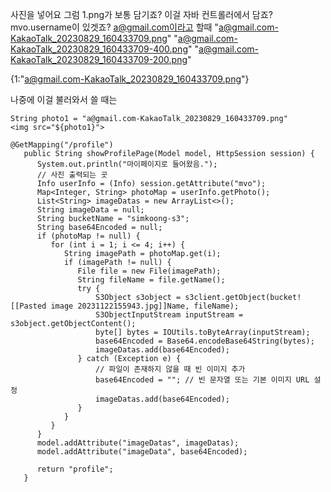 사진을 넣어요
그럼 1.png가 보통 담기죠?
이걸 자바 컨트롤러에서 담죠?
mvo.username이 있겟죠?
a@gmail.com이라고 할때
"a@gmail.com-KakaoTalk_20230829_160433709.png"
"a@gmail.com-KakaoTalk_20230829_160433709-400.png"
"a@gmail.com-KakaoTalk_20230829_160433709-200.png"


{1:"a@gmail.com-KakaoTalk_20230829_160433709.png"}


나중에 이걸 불러와서 쓸 때는
```
String photo1 = "a@gmail.com-KakaoTalk_20230829_160433709.png"
<img src="${photo1}">
```



```
@GetMapping("/profile")
   public String showProfilePage(Model model, HttpSession session) {
      System.out.println("마이페이지로 들어왔음.");
      // 사진 출력되는 곳
      Info userInfo = (Info) session.getAttribute("mvo");
      Map<Integer, String> photoMap = userInfo.getPhoto();
      List<String> imageDatas = new ArrayList<>();
      String imageData = null;
      String bucketName = "simkoong-s3";
      String base64Encoded = null;      
      if (photoMap != null) {
         for (int i = 1; i <= 4; i++) {
            String imagePath = photoMap.get(i);
            if (imagePath != null) {
               File file = new File(imagePath);
               String fileName = file.getName();
               try {
                   S3Object s3object = s3client.getObject(bucket![[Pasted image 20231122155943.jpg]]Name, fileName);
                   S3ObjectInputStream inputStream = s3object.getObjectContent();
                   byte[] bytes = IOUtils.toByteArray(inputStream);
                   base64Encoded = Base64.encodeBase64String(bytes);
                   imageDatas.add(base64Encoded);
               } catch (Exception e) {
                   // 파일이 존재하지 않을 때 빈 이미지 추가
                   base64Encoded = ""; // 빈 문자열 또는 기본 이미지 URL 설정
                   imageDatas.add(base64Encoded);
               }            
            }
         }
      }
      model.addAttribute("imageDatas", imageDatas);
      model.addAttribute("imageData", base64Encoded);

      return "profile";
   }
```
